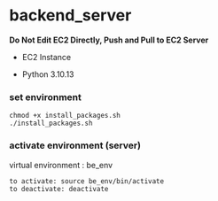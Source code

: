 # backend_server
**Do Not Edit EC2 Directly, Push and Pull to EC2 Server**

 - EC2 Instance

- Python 3.10.13

### set environment
    chmod +x install_packages.sh
    ./install_packages.sh

### activate environment (server)
virtual environment : be_env

    to activate: source be_env/bin/activate
    to deactivate: deactivate
